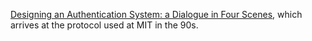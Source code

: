 ---
---

[Designing an Authentication System: a Dialogue in Four Scenes][kerberos], which
arrives at the protocol used at MIT in the 90s.

[kerberos]: https://web.mit.edu/kerberos/www/dialogue.html
